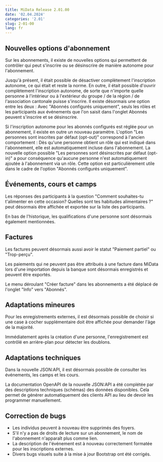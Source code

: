 ```yaml
---
title: MiData Release 2.01.00
date: '02.04.2024'
categories: '2.01'
slug: 2-01-00
lang: fr
---
```


## Nouvelles options d'abonnement
Sur les abonnements, il existe de nouvelles options qui permettent de contrôler qui peut s'inscrire ou se désinscrire de manière autonome pour l'abonnement.

Jusqu'à présent, il était possible de désactiver complètement l'inscription autonome, ce qui était et reste la norme. En outre, il était possible d'ouvrir complètement l'inscription autonome, de sorte que n'importe quelle personne à l'intérieur ou à l'extérieur du groupe / de la région / de l'association cantonale puisse s'inscrire. Il existe désormais une option entre les deux : Avec "Abonnés configurés uniquement", seuls les rôles et les participants aux événements que l'on saisit dans l'onglet Abonnés peuvent s'inscrire et se désinscrire.

Si l'inscription autonome pour les abonnés configurés est réglée pour un abonnement, il existe en outre un nouveau paramètre. L'option "Les personnes sont inscrites par défaut (opt-out)" correspond à l'ancien comportement : Dès qu'une personne obtient un rôle qui est indiqué dans l'abonnement, elle est automatiquement incluse dans l'abonnement. La nouvelle option possible "Les personnes sont désinscrites par défaut (opt-in)" a pour conséquence qu'aucune personne n'est automatiquement ajoutée à l'abonnement via un rôle. Cette option est particulièrement utile dans le cadre de l'option "Abonnés configurés uniquement".

## Événements, cours et camps
Les réponses des participants à la question "Comment souhaites-tu t'alimenter en cette occasion? Quelles sont tes habitudes alimentaires ?" peut désormais être affichée et exportée sur la liste des participants.

En bas de l'historique, les qualifications d'une personne sont désormais également mentionnées.

## Factures
Les factures peuvent désormais aussi avoir le statut "Paiement partiel" ou "Trop-perçu".

Les paiements qui ne peuvent pas être attribués à une facture dans MiData lors d'une importation depuis la banque sont désormais enregistrés et peuvent être exportés.

Le menu déroulant "Créer facture" dans les abonnements a été déplacé de l'onglet "Info" vers "Abonnés".

## Adaptations mineures
Pour les enregistrements externes, il est désormais possible de choisir si une case à cocher supplémentaire doit être affichée pour demander l'âge de la majorité.

Immédiatement après la création d'une personne, l'enregistrement est contrôlé en arrière-plan pour détecter les doublons.

## Adaptations techniques
Dans la nouvelle JSON:API, il est désormais possible de consulter les événements, les camps et les cours.

La documentation OpenAPI de la nouvelle JSON:API a été complétée par des descriptions techniques (schémas) des données disponibles. Cela permet de générer automatiquement des clients API au lieu de devoir les programmer manuellement.

## Correction de bugs
- Les individus peuvent à nouveau être supprimés des foyers.
- S'il n'y a pas de droits de lecture sur un abonnement, le nom de l'abonnement n'apparaît plus comme lien.
- La description de l'événement est à nouveau correctement formatée pour les inscriptions externes.
- Divers bugs visuels suite à la mise à jour Bootstrap ont été corrigés.
